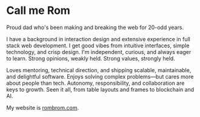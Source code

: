 # Call me Rom

Proud dad who's been making and breaking the web for 20-odd years.

I have a background in interaction design and extensive experience in full stack web development. I get good vibes from intuitive interfaces, simple technology, and crisp design. I'm independent, curious, and always eager to learn. Strong opinions, weakly held. Strong values, strongly held.

Loves mentoring, technical direction, and shipping scalable, maintainable, and delightful software. Enjoys solving complex problems—but cares more about people than tech. Autonomy, responsibility, and collaboration are keys to growth. Seen it all, from table layouts and frames to blockchain and AI.

My website is [rombrom.com](https://www.rombrom.com).
